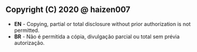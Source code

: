 ## Copyright (C) 2020 @ haizen007
- **EN** - Copying, partial or total disclosure without prior authorization is not permitted.
- **BR** - Não é permitida a cópia, divulgação parcial ou total sem prévia autorização.
